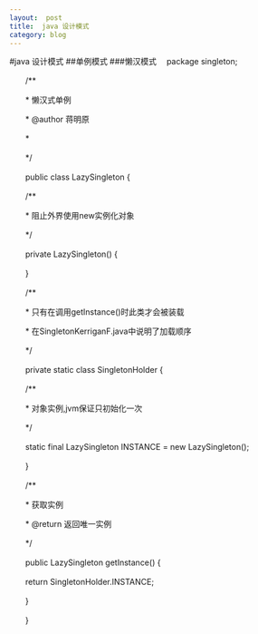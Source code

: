 ```yaml
---
layout:  post
title:	java 设计模式
category: blog 
---
```


#java 设计模式
##单例模式
###懒汉模式
	　package singleton;

　　/**

　　* 懒汉式单例

　　* @author 蒋明原

　　*

　　*/

　　public class LazySingleton {

　　/**

　　* 阻止外界使用new实例化对象

　　*/

　　private LazySingleton() {

　　}

　　/**

　　* 只有在调用getInstance()时此类才会被装载

　　* 在SingletonKerriganF.java中说明了加载顺序

　　*/

　　private static class SingletonHolder {

　　/**

　　* 对象实例,jvm保证只初始化一次

　　*/

　　static final LazySingleton INSTANCE = new LazySingleton();

　　}

　　/**

　　* 获取实例

　　* @return 返回唯一实例

　　*/

　　public LazySingleton getInstance() {

　　return SingletonHolder.INSTANCE;

　　}

　　}